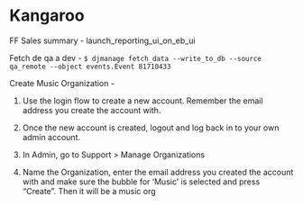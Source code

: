 # Kangaroo

FF Sales summary - launch_reporting_ui_on_eb_ui

Fetch de qa a dev - ` $ djmanage fetch_data --write_to_db --source qa_remote --object events.Event 81710433 `

Create Music Organization - 
1. Use the login flow to create a new account. Remember the email address you create the account with.

2. Once the new account is created, logout and log back in to your own admin account.

3. In Admin, go to Support > Manage Organizations

4. Name the Organization, enter the email address you created the account with and make sure the bubble for ‘Music’ is selected and press “Create”. Then it will be a music org

